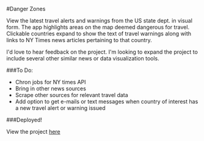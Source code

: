 #Danger Zones

View the latest travel alerts and warnings from the US state dept. in visual form.  The app highlights areas on the map deemed dangerous for travel.  Clickable countries expand to show the text of travel warnings along with links to NY Times news articles pertaining to that country.  

I'd love to hear feedback on the project.  I'm looking to expand the project to include several other similar news or data visualization tools.

###To Do:

- Chron jobs for NY times API
- Bring in other news sources
- Scrape other sources for relevant travel data
- Add option to get e-mails or text messages when country of interest has a new travel alert or warning issued

###Deployed!

View the project [here](http://ec2-52-37-28-13.us-west-2.compute.amazonaws.com/#/)
